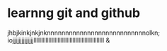 # learnng git and github
jhbjkinkjnkjnknnnnnnnnnnnnnnnnnnnnnnnnnnnolkn;
iojjjjjjjjjjjjjjlllllllllllllllllllllllllllllllllllllllllllllll
&
